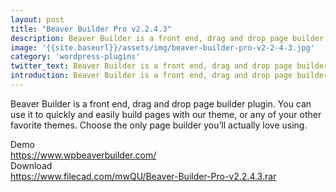 ```yaml
---
layout: post
title: "Beaver Builder Pro v2.2.4.3"
description: Beaver Builder is a front end, drag and drop page builder plugin.
image: '{{site.baseurl}}/assets/img/beaver-builder-pro-v2-2-4-3.jpg'
category: 'wordpress-plugins'
twitter_text: Beaver Builder is a front end, drag and drop page builder plugin.
introduction: Beaver Builder is a front end, drag and drop page builder plugin. You can use it to quickly and easily build pages with our theme, or any of your other favorite themes. Choose the only page builder you’ll actually love using.
---
```

Beaver Builder is a front end, drag and drop page builder plugin. You can use it to quickly and easily build pages with our theme, or any of your other favorite themes. Choose the only page builder you’ll actually love using.

Demo <br>
https://www.wpbeaverbuilder.com/
<br>
Download <br>
https://www.filecad.com/mwQU/Beaver-Builder-Pro-v2.2.4.3.rar
